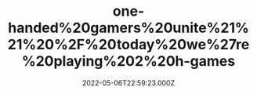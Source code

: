 ---
title: "one-handed%20gamers%20unite%21%21%20%2F%20today%20we%27re%20playing%202%20h-games"
videoSrc: https://f000.backblazeb2.com/file/futureporn/projektmelody-chaturbate-2022-05-06.mp4
videoSrcHash: bafybeibwj7uqd24sxeedrodqbevodqld6jylc3rvgdxk6fdjfbzjpl7vqm?filename=projektmelody-chaturbate-20220506T225923Z-source.mp4
video720Hash: 
video480Hash: 
video360Hash: 
video240Hash: bafybeihmbsuqkuhp4zhxf46kymqmakzlikpidj4in5rprljoqgafzchjii?filename=projektmelody-chaturbate-20220506T225923Z-240p.mp4
thinHash: 
thiccHash: bafkreicivvvo7ueyh65ocjnkjoks3da6ddvltvnvt6il4bmipcshf6gm6e?filename=20220506T225923Z-thicc.jpg
announceTitle: "%E2%99%AA%20i%20know%20this%20pretty%20rave%20girl...%20%E2%99%AA%20~%28%E2%80%BE%E2%96%BF%E2%80%BE~%29%20%20%28let%27s%20play%20games%2C%20i%27m%20live%3A%20%29"
announceUrl: https://twitter.com/ProjektMelody/status/1522712662349656064
date: 2022-05-06T22:59:23.000Z
note: 
video240TmpFilePath: 
tmpFilePath: /root/projektmelody-chaturbate-2022-05-06.mp4
layout: layouts/vod.njk
tags:
---